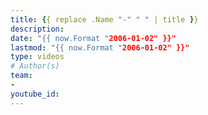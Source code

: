 ```yaml
---
title: {{ replace .Name "-" " " | title }}
description: 
date: "{{ now.Format "2006-01-02" }}"
lastmod: "{{ now.Format "2006-01-02" }}"
type: videos
# Author(s)
team:
-
youtube_id: 
---
```

